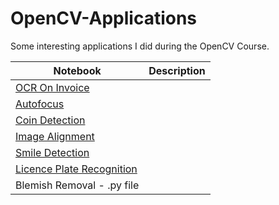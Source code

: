 # OpenCV-Applications
Some interesting applications I did during the OpenCV Course.

| Notebook      | Description   |
| ------------- |:-------------:|
| [OCR On Invoice](http://nbviewer.jupyter.org/github/Uxell/OpenCV-Applications/blob/main/OCR_on_invoice/OCR_on_Invoice.ipynb) |  |
| [Autofocus](http://nbviewer.jupyter.org/github/Uxell/OpenCV-Applications/blob/main/auto_focus/Autofocus-assignment.ipynb) |  |
| [Coin Detection](http://nbviewer.jupyter.org/github/Uxell/OpenCV-Applications/blob/main/coin_detection/Coin-Detection-Assignment.ipynb) |  |
| [Image Alignment](http://nbviewer.jupyter.org/github/Uxell/OpenCV-Applications/blob/main/image_alignment/Assignment_Feature_based_Image_Alignment.ipynb) |  |
| [Smile Detection](http://nbviewer.jupyter.org/github/Uxell/OpenCV-Applications/blob/main/smile_detection/Smile_Detection.ipynb) |  |
| [Licence Plate Recognition](http://nbviewer.jupyter.org/github/Uxell/OpenCV-Applications/blob/main/licence_plate_recognition.ipynb) | |
| Blemish Removal - .py file | |
